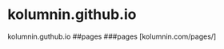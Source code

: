 # kolumnin.github.io
kolumnin.guthub.io
##pages
###pages
[kolumnin.com/pages/]
<script async src="https://cdn.jsdelivr.net/npm/perfops-rom"></script>
